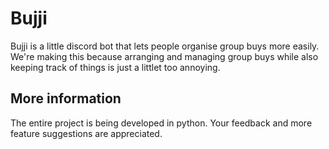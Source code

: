 # Bujji

Bujji is a little discord bot that lets people organise group buys more easily. We're making this because arranging and managing group buys while also keeping track of things is just a littlet too annoying.


## More information

The entire project is being developed in python. Your feedback and more feature suggestions are appreciated.
